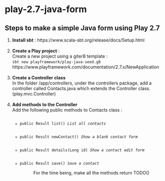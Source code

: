 # play-2.7-java-form

## Steps to make a simple Java form using Play 2.7

<ol>
  <li><strong>Install sbt</strong> : https://www.scala-sbt.org/release/docs/Setup.html</li><br  />
  <li><strong>Create a Play project</strong> : <br />
    Create a new project using a giter8 template : <br />
    <code>sbt new playframework/play-java-seed.g8</code> <br />
    https://www.playframework.com/documentation/2.7.x/NewApplication</li> <br  />
  <li><strong>Create a Controller class</strong><br />
    In the folder /app/controllers, under the controllers package, add a controller called Contacts.java which extends the Controller class. (play.mvc.Controller)
  </li><br  />
  <li><strong>Add methods to the Controller</strong><br />
    Add the following public methods to Contacts class : <br />
    <ul>
      <code>
      <li>public Result list() <em>List all contacts</em></li>
      <li>public Result newContact() <em>Show a blank contact form</em></li>
      <li>public Result details(Long id) <em>Show a contact edit form</em></li>
      <li>public Result save() <em>Save a contact</em></li>
      </code>
      For the time being, make all the methods return TODO()
    </ul>
  </li><br  />

